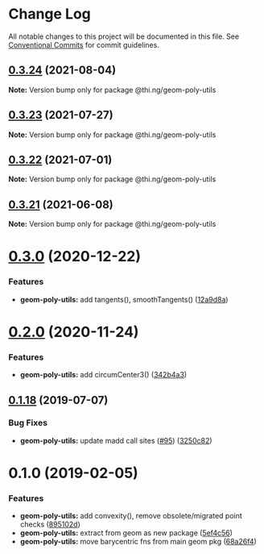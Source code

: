 # Change Log

All notable changes to this project will be documented in this file.
See [Conventional Commits](https://conventionalcommits.org) for commit guidelines.

## [0.3.24](https://github.com/thi-ng/umbrella/compare/@thi.ng/geom-poly-utils@0.3.23...@thi.ng/geom-poly-utils@0.3.24) (2021-08-04)

**Note:** Version bump only for package @thi.ng/geom-poly-utils





## [0.3.23](https://github.com/thi-ng/umbrella/compare/@thi.ng/geom-poly-utils@0.3.22...@thi.ng/geom-poly-utils@0.3.23) (2021-07-27)

**Note:** Version bump only for package @thi.ng/geom-poly-utils





## [0.3.22](https://github.com/thi-ng/umbrella/compare/@thi.ng/geom-poly-utils@0.3.21...@thi.ng/geom-poly-utils@0.3.22) (2021-07-01)

**Note:** Version bump only for package @thi.ng/geom-poly-utils





## [0.3.21](https://github.com/thi-ng/umbrella/compare/@thi.ng/geom-poly-utils@0.3.20...@thi.ng/geom-poly-utils@0.3.21) (2021-06-08)

**Note:** Version bump only for package @thi.ng/geom-poly-utils





# [0.3.0](https://github.com/thi-ng/umbrella/compare/@thi.ng/geom-poly-utils@0.2.2...@thi.ng/geom-poly-utils@0.3.0) (2020-12-22)


### Features

* **geom-poly-utils:** add tangents(), smoothTangents() ([12a9d8a](https://github.com/thi-ng/umbrella/commit/12a9d8a641672f4c3e007a80dd08cfe9b54ce650))





# [0.2.0](https://github.com/thi-ng/umbrella/compare/@thi.ng/geom-poly-utils@0.1.66...@thi.ng/geom-poly-utils@0.2.0) (2020-11-24)


### Features

* **geom-poly-utils:** add circumCenter3() ([342b4a3](https://github.com/thi-ng/umbrella/commit/342b4a36f634966c52d92b5beb22e41f79db1451))





## [0.1.18](https://github.com/thi-ng/umbrella/compare/@thi.ng/geom-poly-utils@0.1.17...@thi.ng/geom-poly-utils@0.1.18) (2019-07-07)

### Bug Fixes

* **geom-poly-utils:** update madd call sites ([#95](https://github.com/thi-ng/umbrella/issues/95)) ([3250c82](https://github.com/thi-ng/umbrella/commit/3250c82))

# 0.1.0 (2019-02-05)

### Features

* **geom-poly-utils:** add convexity(), remove obsolete/migrated point checks ([895102d](https://github.com/thi-ng/umbrella/commit/895102d))
* **geom-poly-utils:** extract from geom as new package ([5ef4c56](https://github.com/thi-ng/umbrella/commit/5ef4c56))
* **geom-poly-utils:** move barycentric fns from main geom pkg ([68a26f4](https://github.com/thi-ng/umbrella/commit/68a26f4))
